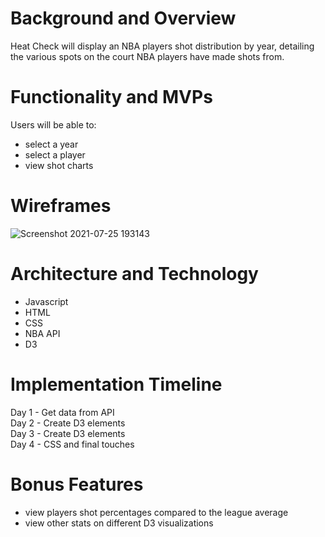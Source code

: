 # Background and Overview
Heat Check will display an NBA players shot distribution by year, detailing the various spots on the court NBA players have made shots from.

# Functionality and MVPs 
Users will be able to: 
- select a year
- select a player
- view shot charts

# Wireframes 
![Screenshot 2021-07-25 193143](https://user-images.githubusercontent.com/44180190/126925193-3858a5ae-12e4-4601-afa7-088f75f034df.png)

# Architecture and Technology
- Javascript
- HTML
- CSS
- NBA API
- D3 

# Implementation Timeline 
Day 1 - Get data from API </br>
Day 2 - Create D3 elements </br>
Day 3 - Create D3 elements </br>
Day 4 - CSS and final touches 

# Bonus Features 
- view players shot percentages compared to the league average
- view other stats on different D3 visualizations